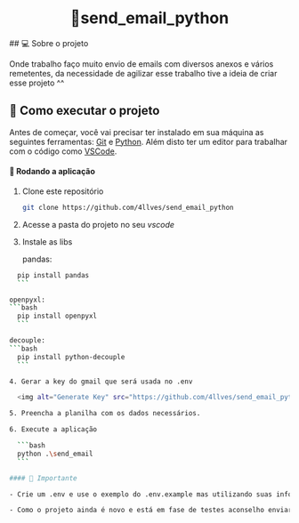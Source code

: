 <h1 align="center">
  🤖send_email_python
</h1>

<p></p>
## 💻 Sobre o projeto

Onde trabalho faço muito envio de emails com diversos anexos e vários remetentes, da necessidade de agilizar esse trabalho tive a ideia de criar esse projeto ^^

## 🚀 Como executar o projeto

Antes de começar, você vai precisar ter instalado em sua máquina as seguintes ferramentas: [Git](https://git-scm.com) e [Python](https://www.python.org/). Além disto ter um editor para trabalhar com o código como [VSCode](https://code.visualstudio.com/).

#### 🧭 Rodando a aplicação

1. Clone este repositório

	```bash
	git clone https://github.com/4llves/send_email_python
	```

2. Acesse a pasta do projeto no seu *vscode*
	
3. Instale as libs

	pandas:
  ```bash
	pip install pandas
	```
  
  openpyxl:
  ```bash
	pip install openpyxl
	```
  
  decouple:
  ```bash
	pip install python-decouple
	```

4. Gerar a key do gmail que será usada no .env

	<img alt="Generate Key" src="https://github.com/4llves/send_email_python/blob/master/.github/generate_key.gif" />

5. Preencha a planilha com os dados necessários.

6. Execute a aplicação 

	```bash
	python .\send_email
	```

#### 📌 Importante

- Crie um .env e use o exemplo do .env.example mas utilizando suas informações.

- Como o projeto ainda é novo e está em fase de testes aconselho enviar o email para si mesmo antes de testar enviar para outra pessoa ^^
